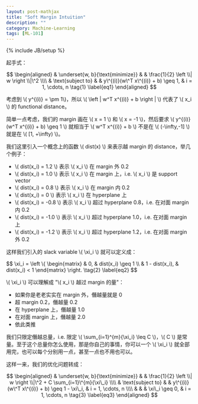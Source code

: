 ```yaml
---
layout: post-mathjax
title: "Soft Margin Intuition"
description: ""
category: Machine-Learning
tags: [ML-101]
---
```

{% include JB/setup %}

起手式：

$$
\begin{aligned}
	& \underset{w, b}{\text{minimize}}
	& & \frac{1}{2} \left \\| w \right \\|\^2 \\\\
	& \text{subject to}
	& & y\^{(i)}(w\^T x\^{(i)} + b) \geq 1, & i = 1, \cdots, n
	\tag{1}
	\label{eq1}
\end{aligned}
$$

考虑到 \\( y^{(i)} = \pm 1\\)，所以 \\( \left | w\^T x\^{(i)} + b \right | \\) 代表了 \\( x\_i \\) 的 functional distance。

简单一点考虑，我们的 margin 画在 \\( x = 1 \\) 和 \\( x = -1 \\)，然后要求 \\( y\^{(i)}(w\^T x\^{(i)} + b) \geq 1 \\) 就相当于 \\( w\^T x\^{(i)} + b \\) 不是在 \\( (-\infty,-1] \\) 就是在 \\( [1, +\infty) \\)。

我们这里引入一个概念上的函数 \\( dist(x) \\) 来表示越 margin 的 distance，举几个例子：

* \\( dist(x\_i) = 1.2 \\) 表示 \\( x\_i \\) 在 margin 外 0.2
* \\( dist(x\_i) = 1.0 \\) 表示 \\( x\_i \\) 在 margin 上，i.e. \\( x\_i \\) 是 support vector
* \\( dist(x\_i) = 0.8 \\) 表示 \\( x\_i \\) 在 margin 内 0.2
* \\( dist(x\_i) = 0 \\) 表示 \\( x\_i \\) 在 hyperplane 上
* \\( dist(x\_i) = -0.8 \\) 表示 \\( x\_i \\) 超过 hyperplane 0.8，i.e. 在对面 margin 内 0.2
* \\( dist(x\_i) = -1.0 \\) 表示 \\( x\_i \\) 超过 hyperplane 1.0，i.e. 在对面 margin 上
* \\( dist(x\_i) = -1.2 \\) 表示 \\( x\_i \\) 超过 hyperplane 1.2，i.e. 在对面 margin 外 0.2

这样我们引入的 slack variable \\( \xi\_i \\) 就可以定义成：

$$
	\xi\_i = \left \\{ 
	\begin{matrix}
		& 0, & dist(x\_i) \geq 1 \\\\
		& 1 - dist(x\_i), & dist(x\_i) < 1
	\end{matrix} 
	\right.
	\tag{2}
	\label{eq2}
$$

\\( \xi\_i \\) 可以理解成 "\\( x\_i \\) 越过 margin 的量"：

* 如果你是老老实实在 margin 外，僭越量就是 0
* 超 margin 0.2，僭越量 0.2
* 在 hyperplane 上，僭越量 1.0
* 在对面 margin 上，僭越量 2.0
* 依此类推

我们只限定僭越总量，i.e. 限定 \\( \sum_{i=1}\^{m}{\xi\_i} \leq C \\)，\\( C \\) 是常量。至于这个总量你怎么使用，那是你自己的事情，你可以一个 \\( \xi_i \\) 就全部用完，也可以每个分别用一点，甚至一点也不用也可以。

这样一来，我们的优化问题转成：

$$
\begin{aligned}
	& \underset{w, b}{\text{minimize}}
	& & \frac{1}{2} \left \\| w \right \\|\^2 + C \sum_{i=1}\^{m}{\xi\_i} \\\\
	& \text{subject to}
	& & y\^{(i)}(w\^T x\^{(i)} + b) \geq 1 - \xi\_i, & i = 1, \cdots, n \\\\
	& & & \xi\_i \geq 0, & i = 1, \cdots, n
	\tag{3}
	\label{eq3}
\end{aligned}
$$